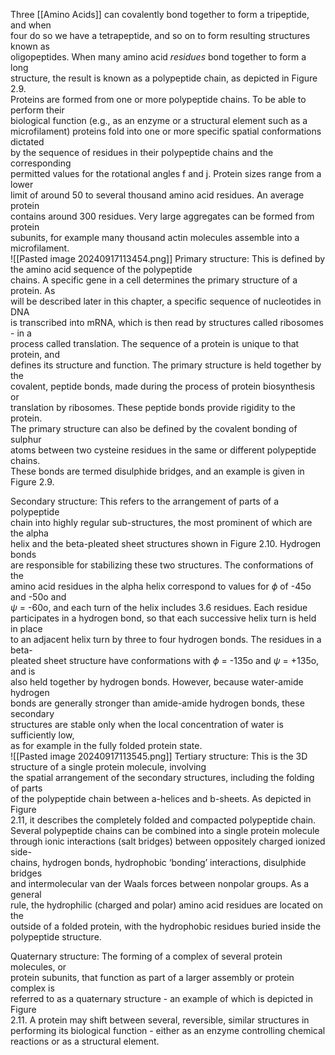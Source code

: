 Three [[Amino Acids]] can covalently bond together to form a tripeptide, and when  
four do so we have a tetrapeptide, and so on to form resulting structures known as  
oligopeptides. When many amino acid *residues* bond together to form a long  
structure, the result is known as a polypeptide chain, as depicted in Figure 2.9.  
Proteins are formed from one or more polypeptide chains. To be able to perform their  
biological function (e.g., as an enzyme or a structural element such as a  
microfilament) proteins fold into one or more specific spatial conformations dictated  
by the sequence of residues in their polypeptide chains and the corresponding  
permitted values for the rotational angles f and j. Protein sizes range from a lower  
limit of around 50 to several thousand amino acid residues. An average protein  
contains around 300 residues. Very large aggregates can be formed from protein  
subunits, for example many thousand actin molecules assemble into a microfilament.  
![[Pasted image 20240917113454.png]]
Primary structure: This is defined by the amino acid sequence of the polypeptide  
chains. A specific gene in a cell determines the primary structure of a protein. As  
will be described later in this chapter, a specific sequence of nucleotides in DNA  
is transcribed into mRNA, which is then read by structures called ribosomes - in a  
process called translation. The sequence of a protein is unique to that protein, and  
defines its structure and function. The primary structure is held together by the  
covalent, peptide bonds, made during the process of protein biosynthesis or  
translation by ribosomes. These peptide bonds provide rigidity to the protein.  
The primary structure can also be defined by the covalent bonding of sulphur  
atoms between two cysteine residues in the same or different polypeptide chains.  
These bonds are termed disulphide bridges, and an example is given in Figure 2.9.

Secondary structure: This refers to the arrangement of parts of a polypeptide  
chain into highly regular sub-structures, the most prominent of which are the alpha  
helix and the beta-pleated sheet structures shown in Figure 2.10. Hydrogen bonds  
are responsible for stabilizing these two structures. The conformations of the  
amino acid residues in the alpha helix correspond to values for $\phi$ of -45o and -50o and  
$\psi$ = -60o, and each turn of the helix includes 3.6 residues. Each residue  
participates in a hydrogen bond, so that each successive helix turn is held in place  
to an adjacent helix turn by three to four hydrogen bonds. The residues in a beta-  
pleated sheet structure have conformations with $\phi$ = -135o and $\psi$ = +135o, and is  
also held together by hydrogen bonds. However, because water-amide hydrogen  
bonds are generally stronger than amide-amide hydrogen bonds, these secondary  
structures are stable only when the local concentration of water is sufficiently low,  
as for example in the fully folded protein state.  
![[Pasted image 20240917113545.png]]
Tertiary structure: This is the 3D structure of a single protein molecule, involving  
the spatial arrangement of the secondary structures, including the folding of parts  
of the polypeptide chain between a-helices and b-sheets. As depicted in Figure  
2.11, it describes the completely folded and compacted polypeptide chain.  
Several polypeptide chains can be combined into a single protein molecule  
through ionic interactions (salt bridges) between oppositely charged ionized side-  
chains, hydrogen bonds, hydrophobic ‘bonding’ interactions, disulphide bridges  
and intermolecular van der Waals forces between nonpolar groups. As a general  
rule, the hydrophilic (charged and polar) amino acid residues are located on the  
outside of a folded protein, with the hydrophobic residues buried inside the  
polypeptide structure.

Quaternary structure: The forming of a complex of several protein molecules, or  
protein subunits, that function as part of a larger assembly or protein complex is  
referred to as a quaternary structure - an example of which is depicted in Figure  
2.11. A protein may shift between several, reversible, similar structures in  
performing its biological function - either as an enzyme controlling chemical  
reactions or as a structural element.